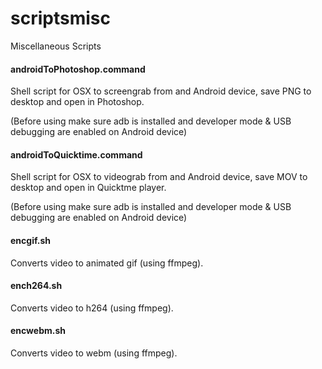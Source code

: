 # scriptsmisc
Miscellaneous Scripts

#### androidToPhotoshop.command
Shell script for OSX to screengrab from and Android device, save PNG to desktop and open in Photoshop.

(Before using make sure adb is installed and developer mode & USB debugging are enabled on Android device)

#### androidToQuicktime.command
Shell script for OSX to videograb from and Android device, save MOV to desktop and open in Quicktme player.

(Before using make sure adb is installed and developer mode & USB debugging are enabled on Android device)

#### encgif.sh
Converts video to animated gif (using ffmpeg).

#### ench264.sh
Converts video to h264 (using ffmpeg).

#### encwebm.sh
Converts video to webm (using ffmpeg).

